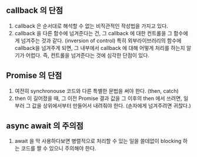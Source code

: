 ## callback 의 단점
1. callback 은 순서대로 해석할 수 없는 비직관적인 작성법을 가지고 있다.
1. callback 을 다른 함수에 넘겨준다는 건, 그 callback 에 대한 컨트롤을 그 함수에게 넘겨주는 것과 같다. (inversion of control) 특히 외부라이브러리의 함수에 callback을 넘겨주게 되면, 그 내부에서 callback 에 대해 어떻게 처리를 하는지 알기가 어렵다. 즉, 컨트롤을 넘겨준다는 것에 심각한 단점이 있다.

## Promise 의 단점
1. 여전히 synchronouse 코드와 다른 특별한 문법을 써야 한다. (then, catch)
1. then 이 길어졌을 때, 그 이전 Promise 결과 값을 그 이후의 then 에서 쓰려면, 일부러 그 값을 상위에서부터 만들어서 내려줘야 한다. (손자에게 넘겨주려면 귀찮다.)

## async await 의 주의점
1. await 을 막 사용하다보면 병렬적으로 처리할 수 있는 일을 쓸데없이 blocking 하는 코드를 짤 수 있으니 주의해야 한다. 

